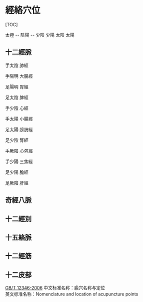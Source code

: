 # 經絡穴位

[TOC]

太極 -- 陰陽 -- 少陰 少陽 太陰 太陽



## 十二經脈

手太陰 肺經

手陽明 大腸經

足陽明 胃經

足太陰 脾經

手少陰 心經

手太陽 小腸經

足太陽 膀胱經

足少陰 腎經

手厥陰 心包經

手少陽 三焦經

足少陽 膽經

足厥陰 肝經





## 奇經八脈





## 十二經別





## 十五絡脈





## 十二經筋





## 十二皮部







[GB/T 12346-2006](http://openstd.samr.gov.cn/bzgk/gb/newGbInfo?hcno=66FB7D61A6999FFD9ED9701178228E0A)
中文标准名称：腧穴名称与定位	
英文标准名称：Nomenclature and location of acupuncture points

